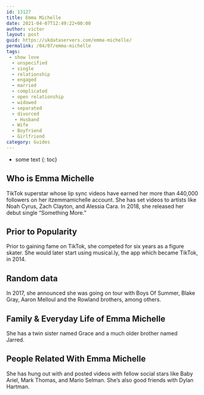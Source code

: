 ```yaml
---
id: 13127
title: Emma Michelle
date: 2021-04-07T12:49:22+00:00
author: victor
layout: post
guid: https://ukdataservers.com/emma-michelle/
permalink: /04/07/emma-michelle
tags:
 - show love
  - unspecified
  - single
  - relationship
  - engaged
  - married
  - complicated
  - open relationship
  - widowed
  - separated
  - divorced
   - Husband
  - Wife
  - Boyfriend
  - Girlfriend
category: Guides
---
```


* some text
{: toc}


## Who is Emma Michelle



TikTok superstar whose lip sync videos have earned her more than 440,000 followers on her itzemmamichelle account. She has set videos to artists like Noah Cyrus, Zach Clayton, and Alessia Cara. In 2018, she released her debut single &#8220;Something More.&#8221; 

                
                
                
## Prior to Popularity



Prior to gaining fame on TikTok, she competed for six years as a figure skater. She would later start using musical.ly, the app which became TikTok, in 2014. 

                
                
                
## Random data



In 2017, she announced she was going on tour with Boys Of Summer, Blake Gray, Aaron Melloul and the Rowland brothers, among others. 

                
                
                
## Family & Everyday Life of Emma Michelle



She has a twin sister named Grace and a much older brother named Jarred. 

                
                
                
## People Related With Emma Michelle



She has hung out with and posted videos with fellow social stars like Baby Ariel, Mark Thomas, and Mario Selman. She&#8217;s also good friends with Dylan Hartman. 

                
              
            
          
          
          